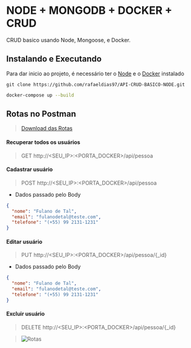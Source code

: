 # NODE + MONGODB + DOCKER + CRUD

CRUD basico usando Node, Mongoose, e Docker.

## Instalando e Executando
Para dar inicio ao projeto, é necessário ter o [Node](https://nodejs.org/en/download/) e o [Docker](https://hub.docker.com/editions/community/docker-ce-desktop-windows) instalado

```git
git clone https://github.com/rafaeldias97/API-CRUD-BASICO-NODE.git
```
```bash
docker-compose up --build
```

## Rotas no Postman
> [Download das Rotas](https://run.pstmn.io/button.js)
#### Recuperar todos os usuários
> GET http://<SEU_IP>:<PORTA_DOCKER>/api/pessoa

#### Cadastrar usuário
> POST http://<SEU_IP>:<PORTA_DOCKER>/api/pessoa

* Dados passado pelo Body
```json
{ 
  "nome": "Fulano de Tal",
  "email": "fulanodetal@teste.com",
  "telefone": "(+55) 99 2131-1231"
}
```

#### Editar usuário
> PUT http://<SEU_IP>:<PORTA_DOCKER>/api/pessoa/{_id}

* Dados passado pelo Body
```json
{ 
  "nome": "Fulano de Tal",
  "email": "fulanodetal@teste.com",
  "telefone": "(+55) 99 2131-1231"
}
```
#### Excluir usuário
> DELETE http://<SEU_IP>:<PORTA_DOCKER>/api/pessoa/{_id}

> ![Rotas](https://i.ibb.co/LrJtL6J/Capturar.png)